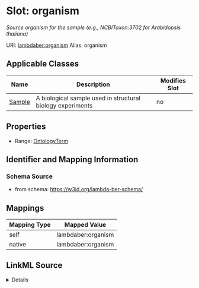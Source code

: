 

# Slot: organism 


_Source organism for the sample (e.g., NCBITaxon:3702 for Arabidopsis thaliana)_





URI: [lambdaber:organism](https://w3id.org/lambda-ber-schema/organism)
Alias: organism

<!-- no inheritance hierarchy -->





## Applicable Classes

| Name | Description | Modifies Slot |
| --- | --- | --- |
| [Sample](Sample.md) | A biological sample used in structural biology experiments |  no  |






## Properties

* Range: [OntologyTerm](OntologyTerm.md)




## Identifier and Mapping Information






### Schema Source


* from schema: https://w3id.org/lambda-ber-schema/




## Mappings

| Mapping Type | Mapped Value |
| ---  | ---  |
| self | lambdaber:organism |
| native | lambdaber:organism |




## LinkML Source

<details>
```yaml
name: organism
description: Source organism for the sample (e.g., NCBITaxon:3702 for Arabidopsis
  thaliana)
from_schema: https://w3id.org/lambda-ber-schema/
rank: 1000
alias: organism
owner: Sample
domain_of:
- Sample
range: OntologyTerm

```
</details>